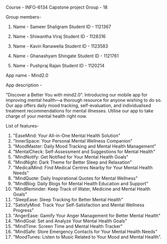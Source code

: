 Course - INFO-6134 Capstone project
Group - 18

Group members-

1. Name - Sameer Shaligram
   Student ID - 1121367

2. Name - Shiwantha Viraj
   Student ID - 1128316

3. Name - Kavin Ranawella
   Student ID - 1123583
   
4. Name - Ghanashyam Shingate
   Student ID - 1121761

5. Name - Pushpraj Rajan
   Student ID - 1120214

App name - Mind2.0

App description -

"Discover a Better You with mind2.0".
Introducing our mobile app for improving mental health—a thorough resource for anyone wishing to do so. Our app offers daily mood tracking, self-evaluation, and individualised treatment recommendations for mental illnesses. Utilise our app to take charge of your mental health right now.

List of features-

1. "EaseMind: Your All-in-One Mental Health Solution"
2. "InnerSpace: Your Personal Mental Wellness Companion"
3. "MoodMaster: Daily Mood Tracking and Mental Health Management"
4. "MentalCheck: Self-Assessment and Suggestions for Mental Health"
5. "MindNotify: Get Notified for Your Mental Health Goals"
6. "MindNight: Dark Theme for Better Sleep and Relaxation"
7. "MedicalMind: Find Medical Centres Nearby for Your Mental Health Needs"
8. "MindQuote: Daily Inspirational Quotes for Mental Wellness"
9. "MindBlog: Daily Blogs for Mental Health Education and Support"
10. "MindReminder: Keep Track of Water, Medicine and Mental Health Goals"
11. "SleepEase: Sleep Tracking for Better Mental Health"
12. "SatisfyMind: Track Your Self-Satisfaction and Mental Wellness Progress"
13. "AngerEase: Gamify Your Anger Management for Better Mental Health"
14. "MindGoal: Set and Analyze Your Mental Health Goals"
15. "MindTime: Screen Time and Mental Health Tracker"
16. "MindSafe: Store Emergency Contacts for Your Mental Health Needs"
17. "MoodTunes: Listen to Music Related to Your Mood and Mental Health".
